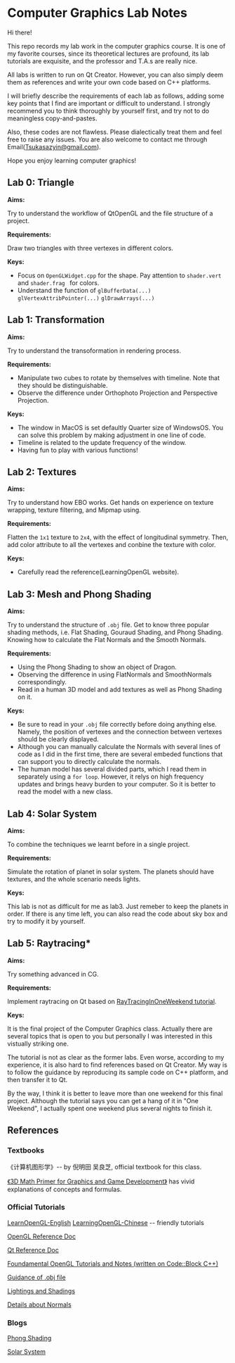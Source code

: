 # Computer Graphics Lab Notes

Hi there! 

This repo records my lab work in the computer graphics course. It is one of my favorite courses, since its theoretical lectures are profound, its lab tutorials are exquisite, and the professor and T.A.s are really nice. 

All labs is written to run on Qt Creator. However, you can also simply deem them as references and write your own code based on C++ platforms. 

I will briefly describe the requirements of each lab as follows, adding some key points that I find are important or difficult to understand. I strongly recommend you to think thoroughly by yourself first, and try not to do meaningless copy-and-pastes.

Also, these codes are not flawless. Please dialectically treat them and feel free to raise any issues. You are also welcome to contact me through Email(Tsukasazyin@gmail.com).

Hope you enjoy learning computer graphics!



## Lab 0: Triangle

**Aims:** 

Try to understand the workflow of QtOpenGL and the file structure of a project.

**Requirements:** 

Draw two triangles with three vertexes in different colors.

**Keys:**

* Focus on ``OpenGLWidget.cpp`` for the shape. Pay attention to ``shader.vert`` and ``shader.frag `` for colors.
* Understand the function of ``glBufferData(...)`` ``glVertexAttribPointer(...)``	``glDrawArrays(...)``



## Lab 1: Transformation

**Aims:** 

Try to understand the transoformation in rendering process.

**Requirements:** 

* Manipulate two cubes to rotate by themselves with timeline. Note that they should be distinguishable.
* Observe the difference under Orthophoto Projection and Perspective Projection.

**Keys:**

* The window in MacOS is set defaultly Quarter size of WindowsOS. You can solve this problem by making adjustment in one line of code. 
* Timeline is related to the update frequency of the window.
* Having fun to play with various functions!



## Lab 2: Textures

**Aims:** 

Try to understand how EBO works. Get hands on experience on texture wrapping, texture filtering, and Mipmap using.

**Requirements:** 

Flatten the ``1x1`` texture to ``2x4``, with the effect of longitudinal symmetry. Then, add color attribute to all the vertexes and conbine the texture with color.

**Keys:**

* Carefully read the reference(LearningOpenGL website).



## Lab 3: Mesh and Phong Shading

**Aims:** 

Try to understand the structure of ``.obj`` file. Get to know three popular shading methods, i.e. Flat Shading, Gouraud Shading, and Phong Shading. Knowing how to calculate the Flat Normals and the Smooth Normals.

**Requirements:** 

* Using the Phong Shading to show an object of Dragon. 
* Observing the difference in using FlatNormals and SmoothNormals correspondingly. 
* Read in a human 3D model and add textures as well as Phong Shading on it.

**Keys:**

* Be sure to read in your ``.obj`` file correctly before doing anything else. Namely, the position of vertexes and the connection between vertexes should be clearly displayed.
* Although you can manually calculate the Normals with several lines of code as I did in the first time, there are several embeded functions that can support you to directly calculate the normals.
* The human model has several divided parts, which I read them in separately using a ``for loop``. However, it relys on high frequency updates and brings heavy burden to your computer. So it is better to read the model with a new class.



## Lab 4: Solar System

**Aims:** 

To combine the techniques we learnt before in a single project.

**Requirements:** 

Simulate the rotation of planet in solar system. The planets should have textures, and the whole scenario needs lights.

**Keys:** 

This lab is not as difficult for me as lab3. Just remeber to keep the planets in order. If there is any time left, you can also read the code about sky box and try to modify it by yourself.



## Lab 5: Raytracing*

**Aims:** 

Try something advanced in CG.

**Requirements:** 

Implement raytracing on Qt based on [RayTracingInOneWeekend tutorial](https://raytracing.github.io/books/RayTracingInOneWeekend.html#overview).

**Keys:** 

It is the final project of the Computer Graphics class. Actually there are several topics that is open to you but personally I was interested in this vistually striking one.

The tutorial is not as clear as the former labs. Even worse, according to my experience, it is also hard to find references based on Qt Creator. My way is to follow the guidance by reproducing its sample code on C++ platform, and then transfer it to Qt.

By the way, I think it is better to leave more than one weekend for this final project. Although the tutorial says you can get a hang of it in "One Weekend", I actually spent one weekend plus several nights to finish it. 



## References

### Textbooks

《计算机图形学》-- by 倪明田 吴良芝, official textbook for this class.

[《3D Math Primer for Graphics and Game Development》](https://bnu.primo.exlibrisgroup.com.cn/permalink/86BNU_INST/1s2opci/alma9911628953603961) has vivid explanations of concepts and formulas.

### Official Tutorials

[LearnOpenGL-English](https://learnopengl.com/)	[LearningOpenGL-Chinese](https://learnopengl-cn.github.io/) -- friendly tutorials

[OpenGL Reference Doc](https://www.khronos.org/opengl/wiki/OpenGL_Reference)

[Qt Reference Doc](https://doc.qt.io/qt-5/reference-overview.html)

[Foundamental OpenGL Tutorials and Notes (written on Code::Block C++)](http://www.songho.ca/opengl/index.html)

[Guidance of .obj file](https://en.wikipedia.org/wiki/Wavefront_.obj_file)

[Lightings and Shadings](https://opengl-notes.readthedocs.io/en/latest/topics/lighting/shading.html)

[Details about Normals](http://softimage.wiki.softimage.com/xsidocs/poly_shading_AboutNormals.html)

### Blogs

[Phong Shading](https://quanxin.blog.csdn.net/article/details/86694221)

[Solar System](https://blog.csdn.net/Wang_Dou_Dou_/article/details/120708728)

